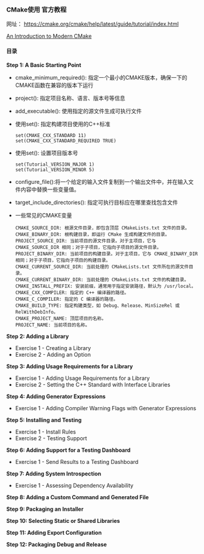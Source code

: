 ### CMake使用 官方教程

网址： https://cmake.org/cmake/help/latest/guide/tutorial/index.html

[An Introduction to Modern CMake](https://cliutils.gitlab.io/modern-cmake/)

#### 目录

**Step 1: A Basic Starting Point**

- cmake_minimum_required(): 指定一个最小的CMAKE版本，确保一下的CMAKE函数在兼容的版本下运行

- project(): 指定项目名称、语言、版本号等信息

- add_executable(): 使用指定的源文件生成可执行文件

- 使用set():  指定构建项目使用的C++标准
  ```
  set(CMAKE_CXX_STANDARD 11)
  set(CMAKE_CXX_STANDARD_REQUIRED TRUE)
  ```

- 使用set(): 设置项目版本号
  ```
  set(Tutorial_VERSION_MAJOR 1)
  set(Tutorial_VERSION_MINOR 5) 
  ```

- configure_file():将一个给定的输入文件复制到一个输出文件中，并在输入文件内容中替换一些变量值。

- target_include_directories(): 指定可执行目标应在哪里查找包含文件

- 一些常见的CMAKE变量
  ```
  CMAKE_SOURCE_DIR: 根源文件目录，即包含顶层 CMakeLists.txt 文件的目录。
  CMAKE_BINARY_DIR: 根构建目录，即运行 CMake 生成构建文件的目录。
  PROJECT_SOURCE_DIR: 当前项目的源文件目录。对于主项目，它与 CMAKE_SOURCE_DIR 相同；对于子项目，它指向子项目的源文件目录。
  PROJECT_BINARY_DIR: 当前项目的构建目录。对于主项目，它与 CMAKE_BINARY_DIR 相同；对于子项目，它指向子项目的构建目录。
  CMAKE_CURRENT_SOURCE_DIR: 当前处理的 CMakeLists.txt 文件所在的源文件目录。
  CMAKE_CURRENT_BINARY_DIR: 当前处理的 CMakeLists.txt 文件的构建目录。
  CMAKE_INSTALL_PREFIX: 安装前缀，通常用于指定安装路径，默认为 /usr/local。
  CMAKE_CXX_COMPILER: 指定的 C++ 编译器的路径。
  CMAKE_C_COMPILER: 指定的 C 编译器的路径。
  CMAKE_BUILD_TYPE: 指定构建类型，如 Debug、Release、MinSizeRel 或 RelWithDebInfo。
  CMAKE_PROJECT_NAME: 顶层项目的名称。
  PROJECT_NAME: 当前项目的名称。
  ```
**Step 2: Adding a Library**
  - Exercise 1 - Creating a Library
  - Exercise 2 - Adding an Option

**Step 3: Adding Usage Requirements for a Library**
  - Exercise 1 - Adding Usage Requirements for a Library
  - Exercise 2 - Setting the C++ Standard with Interface Libraries

**Step 4: Adding Generator Expressions**
  - Exercise 1 - Adding Compiler Warning Flags with Generator Expressions

**Step 5: Installing and Testing**
  - Exercise 1 - Install Rules
  - Exercise 2 - Testing Support

**Step 6: Adding Support for a Testing Dashboard**
  - Exercise 1 - Send Results to a Testing Dashboard

**Step 7: Adding System Introspection**
  - Exercise 1 - Assessing Dependency Availability

**Step 8: Adding a Custom Command and Generated File**

**Step 9: Packaging an Installer**

**Step 10: Selecting Static or Shared Libraries**

**Step 11: Adding Export Configuration**

**Step 12: Packaging Debug and Release**

